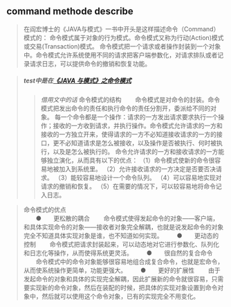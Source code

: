 
## command methode describe
>在阎宏博士的《JAVA与模式》一书中开头是这样描述命令（Command）模式的：
命令模式属于对象的行为模式。命令模式又称为行动(Action)模式或交易(Transaction)模式。
命令模式把一个请求或者操作封装到一个对象中。命令模式允许系统使用不同的请求把客户端参数化，对请求排队或者记录请求日志，可以提供命令的撤销和恢复功能。

>##### test中是在[《JAVA 与模式》之命令模式](http://www.cnblogs.com/java-my-life/archive/2012/06/01/2526972.html/)
>>  *借用文中的话*
命令模式的结构
　　命令模式是对命令的封装。命令模式把发出命令的责任和执行命令的责任分割开，委派给不同的对象。
每一个命令都是一个操作：请求的一方发出请求要求执行一个操作；接收的一方收到请求，并执行操作。命令模式允许请求的一方和接收的一方独立开来，使得请求的一方不必知道接收请求的一方的接口，更不必知道请求是怎么被接收，以及操作是否被执行、何时被执行，以及是怎么被执行的。
命令允许请求的一方和接收请求的一方能够独立演化，从而具有以下的优点：
（1）命令模式使新的命令很容易地被加入到系统里。
（2）允许接收请求的一方决定是否要否决请求。
（3）能较容易地设计一个命令队列。
（4）可以容易地实现对请求的撤销和恢复。
（5）在需要的情况下，可以较容易地将命令记入日志。

>命令模式的优点  
　　●　　更松散的耦合
　　命令模式使得发起命令的对象——客户端，和具体实现命令的对象——接收者对象完全解耦，也就是说发起命令的对象完全不知道具体实现对象是谁，也不知道如何实现。
　　●　　更动态的控制
　　命令模式把请求封装起来，可以动态地对它进行参数化、队列化和日志化等操作，从而使得系统更灵活。
　　●　　很自然的复合命令
　　命令模式中的命令对象能够很容易地组合成复合命令，也就是宏命令，从而使系统操作更简单，功能更强大。
　　●　　更好的扩展性
　　由于发起命令的对象和具体的实现完全解耦，因此扩展新的命令就很容易，只需要实现新的命令对象，然后在装配的时候，把具体的实现对象设置到命令对象中，然后就可以使用这个命令对象，已有的实现完全不用变化。